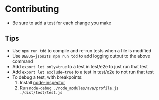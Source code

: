 # Contributing

- Be sure to add a test for each change you make

## Tips

- Use `npm run tdd` to compile and re-run tests when a file is modified
- Use `DEBUG=json2ts npm run tdd` to add logging output to the above command
- Add `export let only=true` to a test in test/e2e to just run that test
- Add `export let exclude=true` to a test in test/e2e to not run that test
- To debug a test, with breakpoints:
  1. Install [node-inspector](https://www.npmjs.com/package/node-inspector)
  2. Run `node-debug ./node_modules/ava/profile.js ./dist/test/test.js`
